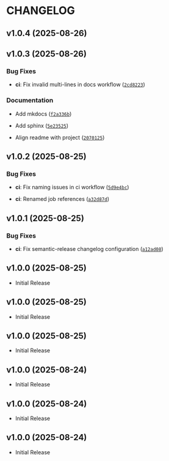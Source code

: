 # CHANGELOG

<!-- version list -->

## v1.0.4 (2025-08-26)


## v1.0.3 (2025-08-26)

### Bug Fixes

- **ci**: Fix invalid multi-lines in docs workflow
  ([`2cd8223`](https://github.com/sidisinsane/github-action-workflows/commit/2cd8223baf8ae5f515f8f0ee3469ff6938f913be))

### Documentation

- Add mkdocs
  ([`f2a336b`](https://github.com/sidisinsane/github-action-workflows/commit/f2a336b88a76371dde1dd2c6286c0f68489ed3db))

- Add sphinx
  ([`5e23525`](https://github.com/sidisinsane/github-action-workflows/commit/5e23525b0e522a80978975d61b7ca06b1e6c6ea7))

- Align readme with project
  ([`2070125`](https://github.com/sidisinsane/github-action-workflows/commit/2070125e655763c1ad50d93e6132ca8d87e46314))


## v1.0.2 (2025-08-25)

### Bug Fixes

- **ci**: Fix naming issues in ci workflow
  ([`5d9e4bc`](https://github.com/sidisinsane/github-action-workflows/commit/5d9e4bc8156738e10f6b3d9dc1f85948f5c73874))

- **ci**: Renamed job references
  ([`a32d87d`](https://github.com/sidisinsane/github-action-workflows/commit/a32d87d0dcc9f605bd8f76476b0decc86e0209f1))


## v1.0.1 (2025-08-25)

### Bug Fixes

- **ci**: Fix semantic-release changelog configuration
  ([`a12ad08`](https://github.com/sidisinsane/github-action-workflows/commit/a12ad08131a2ca4b2ac4ece4969a393eb55ed3c6))


## v1.0.0 (2025-08-25)

- Initial Release

## v1.0.0 (2025-08-25)

- Initial Release

## v1.0.0 (2025-08-25)

- Initial Release

## v1.0.0 (2025-08-24)

- Initial Release

## v1.0.0 (2025-08-24)

- Initial Release

## v1.0.0 (2025-08-24)

- Initial Release
